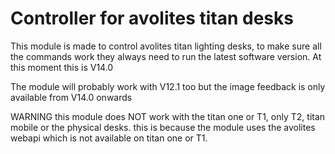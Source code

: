 # Controller for avolites titan desks
This module is made to control avolites titan lighting desks, to make sure all the commands work they always need to run the latest software version.
At this moment this is V14.0

The module will probably work with V12.1 too but the image feedback is only available from V14.0 onwards

WARNING
this module does NOT work with the titan one or T1, only T2, titan mobile or the physical desks.
this is because the module uses the avolites webapi which is not available on titan one or T1.
